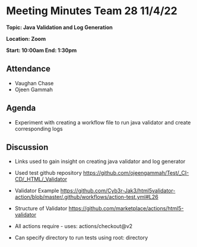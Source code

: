 # Meeting Minutes Team 28 11/4/22

**Topic: Java Validation and Log Generation**

**Location: Zoom**

**Start: 10:00am End: 1:30pm**

## Attendance
- Vaughan Chase
- Ojeen Gammah

## Agenda
* Experiment with creating a workflow file to run java validator and create corresponding logs

## Discussion
* Links used to gain insight on creating java validator and log generator

* Used test github repository
https://github.com/ojeengammah/Test/_CI-CD/_HTML/_Validator

* Validator Example
https://github.com/Cyb3r-Jak3/html5validator-action/blob/master/.github/workflows/action-test.yml#L26

* Structure of Validator
https://github.com/marketplace/actions/html5-validator

* All actions require - uses: actions/checkout@v2

* Can specify directory to run tests using root: directory


